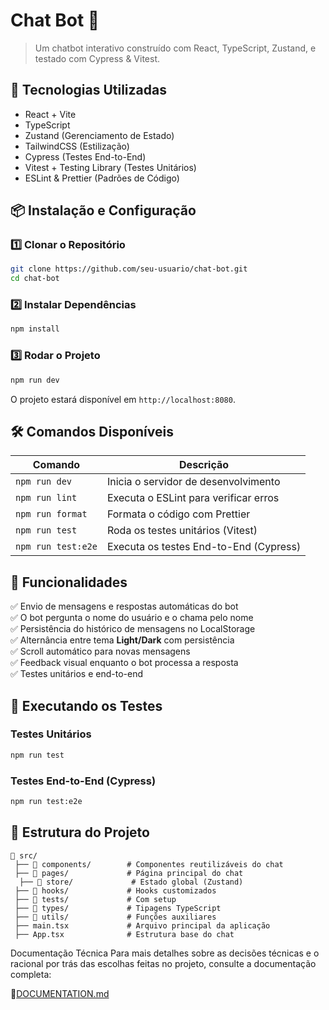 # Chat Bot 💬

> Um chatbot interativo construído com React, TypeScript, Zustand, e testado com Cypress & Vitest.

## 🚀 Tecnologias Utilizadas

- React + Vite
- TypeScript
- Zustand (Gerenciamento de Estado)
- TailwindCSS (Estilização)
- Cypress (Testes End-to-End)
- Vitest + Testing Library (Testes Unitários)
- ESLint & Prettier (Padrões de Código)

## 📦 Instalação e Configuração

### 1️⃣ Clonar o Repositório

```sh
git clone https://github.com/seu-usuario/chat-bot.git
cd chat-bot
```

### 2️⃣ Instalar Dependências

```sh
npm install
```

### 3️⃣ Rodar o Projeto

```sh
npm run dev
```

O projeto estará disponível em `http://localhost:8080`.

## 🛠️ Comandos Disponíveis

| Comando            | Descrição                              |
| ------------------ | -------------------------------------- |
| `npm run dev`      | Inicia o servidor de desenvolvimento   |
| `npm run lint`     | Executa o ESLint para verificar erros  |
| `npm run format`   | Formata o código com Prettier          |
| `npm run test`     | Roda os testes unitários (Vitest)      |
| `npm run test:e2e` | Executa os testes End-to-End (Cypress) |

## 🎯 Funcionalidades

✅ Envio de mensagens e respostas automáticas do bot  
✅ O bot pergunta o nome do usuário e o chama pelo nome  
✅ Persistência do histórico de mensagens no LocalStorage  
✅ Alternância entre tema **Light/Dark** com persistência  
✅ Scroll automático para novas mensagens  
✅ Feedback visual enquanto o bot processa a resposta  
✅ Testes unitários e end-to-end

## 🧪 Executando os Testes

### **Testes Unitários**

```sh
npm run test
```

### **Testes End-to-End (Cypress)**

```sh
npm run test:e2e
```

## 📜 Estrutura do Projeto

```
📂 src/
 ├── 📂 components/        # Componentes reutilizáveis do chat
 ├── 📂 pages/             # Página principal do chat
  ├── 📂 store/             # Estado global (Zustand)
 ├── 📂 hooks/             # Hooks customizados
 ├── 📂 tests/             # Com setup
 ├── 📂 types/             # Tipagens TypeScript
 ├── 📂 utils/             # Funções auxiliares
 ├── main.tsx             # Arquivo principal da aplicação
 ├── App.tsx              # Estrutura base do chat
```

Documentação Técnica
Para mais detalhes sobre as decisões técnicas e o racional por trás das escolhas feitas no projeto, consulte a documentação completa:

📖[DOCUMENTATION.md](DOCUMENTATION.md)
